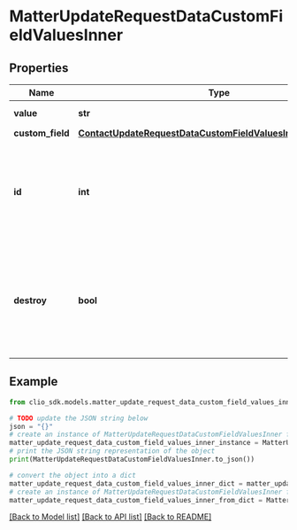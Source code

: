 # MatterUpdateRequestDataCustomFieldValuesInner


## Properties

Name | Type | Description | Notes
------------ | ------------- | ------------- | -------------
**value** | **str** | The value of the CustomFieldValue. | [optional] 
**custom_field** | [**ContactUpdateRequestDataCustomFieldValuesInnerCustomField**](ContactUpdateRequestDataCustomFieldValuesInnerCustomField.md) |  | [optional] 
**id** | **int** | The unique identifier for a single CustomFieldValue associated with the Matter. The keyword &#x60;null&#x60; is not valid for this field. | [optional] 
**destroy** | **bool** | The destroy flag. If the flag is set to &#x60;true&#x60; and the unique identifier of the associated CustomFieldValue is present, the CustomFieldValue is deleted from the Matter. | [optional] 

## Example

```python
from clio_sdk.models.matter_update_request_data_custom_field_values_inner import MatterUpdateRequestDataCustomFieldValuesInner

# TODO update the JSON string below
json = "{}"
# create an instance of MatterUpdateRequestDataCustomFieldValuesInner from a JSON string
matter_update_request_data_custom_field_values_inner_instance = MatterUpdateRequestDataCustomFieldValuesInner.from_json(json)
# print the JSON string representation of the object
print(MatterUpdateRequestDataCustomFieldValuesInner.to_json())

# convert the object into a dict
matter_update_request_data_custom_field_values_inner_dict = matter_update_request_data_custom_field_values_inner_instance.to_dict()
# create an instance of MatterUpdateRequestDataCustomFieldValuesInner from a dict
matter_update_request_data_custom_field_values_inner_from_dict = MatterUpdateRequestDataCustomFieldValuesInner.from_dict(matter_update_request_data_custom_field_values_inner_dict)
```
[[Back to Model list]](../README.md#documentation-for-models) [[Back to API list]](../README.md#documentation-for-api-endpoints) [[Back to README]](../README.md)


